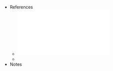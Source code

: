 - References
	- ![6. Teoremas de Gauss e de Stokes.pdf](../assets/6._Teoremas_de_Gauss_e_de_Stokes_1735668773204_0.pdf)
	-
- Notes